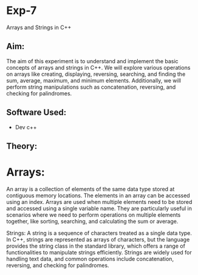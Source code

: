 # Exp-7
Arrays and Strings in C++

## Aim:
The aim of this experiment is to understand and implement the basic concepts of arrays and strings in C++. We will explore various operations on arrays like creating, displaying, reversing, searching, and finding the sum, average, maximum, and minimum elements. Additionally, we will perform string manipulations such as concatenation, reversing, and checking for palindromes.

## Software Used:
- Dev c++

## Theory:
<h1>Arrays:</h1>
An array is a collection of elements of the same data type stored at contiguous memory locations. The elements in an array can be accessed using an index. Arrays are used when multiple elements need to be stored and accessed using a single variable name. They are particularly useful in scenarios where we need to perform operations on multiple elements together, like sorting, searching, and calculating the sum or average.

Strings:
A string is a sequence of characters treated as a single data type. In C++, strings are represented as arrays of characters, but the language provides the string class in the standard library, which offers a range of functionalities to manipulate strings efficiently. Strings are widely used for handling text data, and common operations include concatenation, reversing, and checking for palindromes.
